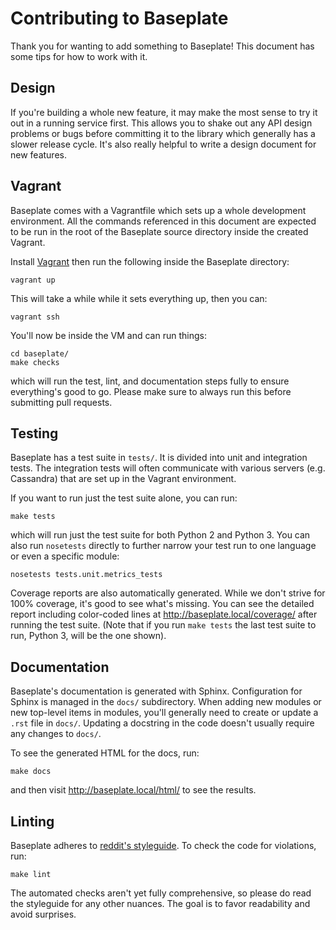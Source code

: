 # Contributing to Baseplate

Thank you for wanting to add something to Baseplate! This document has some
tips for how to work with it.

## Design

If you're building a whole new feature, it may make the most sense to try it
out in a running service first. This allows you to shake out any API design
problems or bugs before committing it to the library which generally has a
slower release cycle. It's also really helpful to write a design document for
new features.

## Vagrant

Baseplate comes with a Vagrantfile which sets up a whole development
environment. All the commands referenced in this document are expected to be
run in the root of the Baseplate source directory inside the created Vagrant.

Install [Vagrant](https://www.vagrantup.com/) then run the following inside the
Baseplate directory:

    vagrant up

This will take a while while it sets everything up, then you can:

    vagrant ssh

You'll now be inside the VM and can run things:

    cd baseplate/
    make checks

which will run the test, lint, and documentation steps fully to ensure
everything's good to go. Please make sure to always run this before submitting
pull requests.

## Testing

Baseplate has a test suite in `tests/`. It is divided into unit and integration
tests. The integration tests will often communicate with various servers (e.g.
Cassandra) that are set up in the Vagrant environment.

If you want to run just the test suite alone, you can run:

    make tests

which will run just the test suite for both Python 2 and Python 3. You can also
run `nosetests` directly to further narrow your test run to one language or
even a specific module:

    nosetests tests.unit.metrics_tests

Coverage reports are also automatically generated. While we don't strive for
100% coverage, it's good to see what's missing. You can see the detailed report
including color-coded lines at <http://baseplate.local/coverage/> after running
the test suite. (Note that if you run `make tests` the last test suite to run,
Python 3, will be the one shown).

## Documentation

Baseplate's documentation is generated with Sphinx. Configuration for Sphinx is
managed in the `docs/` subdirectory. When adding new modules or new top-level
items in modules, you'll generally need to create or update a `.rst` file in
`docs/`. Updating a docstring in the code doesn't usually require any changes
to `docs/`.

To see the generated HTML for the docs, run:

    make docs

and then visit <http://baseplate.local/html/> to see the results.

## Linting

Baseplate adheres to [reddit's
styleguide](https://github.com/reddit/styleguide). To check the code for
violations, run:

    make lint

The automated checks aren't yet fully comprehensive, so please do read the
styleguide for any other nuances. The goal is to favor readability and avoid
surprises.
